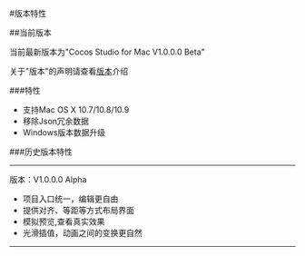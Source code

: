 #版本特性

##当前版本

当前最新版本为"Cocos Studio for Mac V1.0.0.0 Beta"

关于"版本"的声明请查看[版本](./../../other/version/zh.md)介绍

###特性

- 支持Mac OS X 10.7/10.8/10.9
- 移除Json冗余数据
- Windows版本数据升级

###历史版本特性

----
版本：V1.0.0.0 Alpha

- 项目入口统一，编辑更自由
- 提供对齐、等距等方式布局界面
- 模拟预览,查看真实效果
- 光滑插值，动画之间的变换更自然

----
